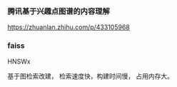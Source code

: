 ### 腾讯基于兴趣点图谱的内容理解

https://zhuanlan.zhihu.com/p/433105968





### faiss 

HNSWx

基于图检索改建， 检索速度快，构建时间慢， 占用内存大。